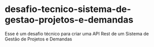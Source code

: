 # desafio-tecnico-sistema-de-gestao-projetos-e-demandas
Esse é um desafio técnico para criar uma API Rest de um Sistema de Gestão de Projetos e Demandas
